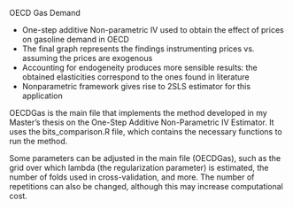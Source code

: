 OECD Gas Demand 
- One-step additive Non-parametric IV used to obtain the effect of prices on gasoline demand in OECD
- The final graph represents the findings instrumenting prices vs. assuming the prices are exogenous
- Accounting for endogeneity produces more sensible results: the obtained elasticities correspond to the ones found in literature
- Nonparametric framework gives rise to 2SLS estimator for this application

OECDGas is the main file that implements the method developed in my Master’s thesis on the One-Step Additive Non-Parametric IV Estimator. 
It uses the bits_comparison.R file, which contains the necessary functions to run the method.

Some parameters can be adjusted in the main file (OECDGas), such as the grid over which lambda (the regularization parameter) is estimated, 
the number of folds used in cross-validation, and more. The number of repetitions can also be changed, although this may increase computational cost.
